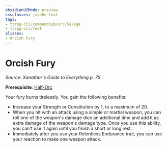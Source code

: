```yaml
---
obsidianUIMode: preview
cssclasses: json5e-feat
tags:
- ttrpg-cli/compendium/src/5e/xge
- ttrpg-cli/feat
aliases:
- Orcish Fury
---
```

# Orcish Fury
*Source: Xanathar's Guide to Everything p. 75*  

**Prerequisite**: [Half-Orc](/3-Mechanics/CLI/Compendium/races/half-orc.md)

Your fury burns tirelessly. You gain the following benefits:

- Increase your Strength or Constitution by 1, to a maximum of 20.  
- When you hit with an attack using a simple or martial weapon, you can roll one of the weapon's damage dice an additional time and add it as extra damage of the weapon's damage type. Once you use this ability, you can't use it again until you finish a short or long rest.  
- Immediately after you use your Relentless Endurance trait, you can use your reaction to make one weapon attack.